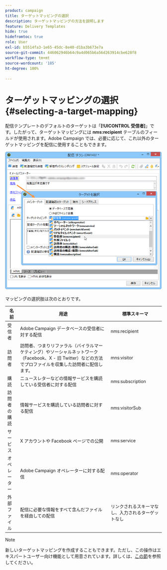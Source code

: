 ```yaml
---
product: campaign
title: ターゲットマッピングの選択
description: ターゲットマッピングの方法を説明します
feature: Delivery Templates
hide: true
hidefromtoc: true
role: User
exl-id: b5514fa3-1e65-45dc-8e40-d1ba3b673e7a
source-git-commit: 446062946b64c9a4d065b6a56d263914cbe628f8
workflow-type: tm+mt
source-wordcount: '185'
ht-degree: 100%

---
```


# ターゲットマッピングの選択{#selecting-a-target-mapping}

配信テンプレートのデフォルトのターゲットは「**[!UICONTROL 受信者]**」です。したがって、ターゲットマッピングには **nms:recipient** テーブルのフィールドが使用されます。Adobe Campaign では、必要に応じて、これ以外のターゲットマッピングを配信に使用することもできます。

![](assets/delivery_select_mapping.png)

マッピングの選択肢は次のとおりです。

| 名前 | 用途 | 標準スキーマ |
|---|---|---|
| 受信者 | Adobe Campaign データベースの受信者に対する配信 | nms:recipient |
| 訪問者 | 訪問者、つまりリファラル（バイラルマーケティング）やソーシャルネットワーク（Facebook、X - 旧 Twitter）などの方法でプロファイルを収集した訪問者に配信します。 | mns:visitor |
| 購読 | ニュースレターなどの情報サービスを購読している受信者に対する配信 | nms:subscription |
| 訪問者の購読 | 情報サービスを購読している訪問者に対する配信 | nms:visitorSub |
| サービス | X アカウントや Facebook ページでの公開 | nms:service |
| オペレーター | Adobe Campaign オペレーターに対する配信 | nms:operator |
| 外部ファイル | 配信に必要な情報をすべて含んだファイルを経由しての配信 | リンクされるスキーマなし、入力されるターゲットなし |

>[!NOTE]
>
>新しいターゲットマッピングを作成することもできます。ただし、この操作はエキスパートユーザー向け機能として用意されています。詳しくは、[この節](../../configuration/using/target-mapping.md)を参照してください。
